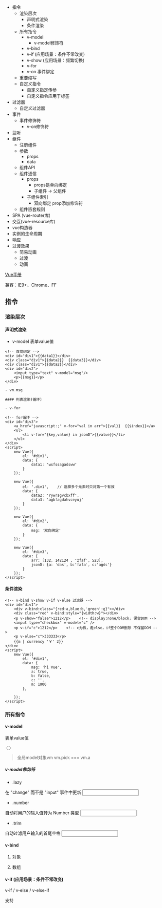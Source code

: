 <!-- MarkdownTOC -->

- 指令
    - 渲染层次
        - 声明式渲染
        - 条件渲染
    - 所有指令
        - v-model
            - v-model修饰符
        - v-bind
        - v-if \(应用场景：条件不常改变\)
        - v-show \(应用场景：频繁切换\)
        - v-for
        - v-on 事件绑定
    - 重要缩写
    - 自定义指令
        - 自定义指定传参
        - 自定义指令应用于标签
- 过滤器
    - 自定义过滤器
- 事件
    - 事件修饰符
        - v-on修饰符
- 监听
- 组件
    - 注册组件
    - 参数
        - props
        - data
    - 组件API
    - 组件通信
        - props
            - props是单向绑定
            - 子组件 -> 父组件
        - 子组件索引
            - 双向绑定 prop添加修饰符
    - 组件嵌套规则
- SPA  \(vue-router库\)
- 交互\(vue-resource库\)
- vue构造器
- 实例的生命周期
- 响应
- 过渡效果
    - 简易动画
    - 过渡
    - 动画

<!-- /MarkdownTOC -->


[Vue手册](http://v1-cn.vuejs.org/guide/)

兼容：IE9+、Chrome、FF

## 指令
### 渲染层次
#### 声明式渲染

- v-model 表单value值

```
<!-- 双向绑定 -->
<div id="div1">{{data1}}</div>
<div class="div1">{{data2}}  {{data3}}</div>
<div class="div1">{{data2}}</div>
<div id="div2">
    <input type="text" v-model="msg"/>
    <p>{{msg}}</p>
</div>

- vm.msg

#### 列表渲染(循环)

- v-for

<!-- for循环 -->
<div id="div3">
    <a href="javascript:;" v-for="val in arr">{{val}}  {{$index}}</a>
    <ul>
        <li v-for="{key,value} in jsonD">{{value}}</li>
    </ul>
</div>
<script>
    new Vue({
        el: '#div1',
        data: {
            data1: 'wsfssagadsww'
        }
    });

    new Vue({
        el: '.div1',    // 选择多个元素时只对第一个有效
        data: {
            data2: 'rywrsgvcbxff',
            data3: 'agbfagdahvceyuj'
        }
    });

    new Vue({
        el: '#div2',
        data: {
            msg: '双向绑定'
        }
    });

    new Vue({
        el: '#div3',
        data: {
            arr: [132, 142124 , 'zfaf', 523],
            jsonD: {a: 'das', b:'fafa', c:'agds'}
        }
    });
</script>
```

#### 条件渲染
```
<!-- v-bind v-show v-if v-else 过滤器 -->
<div id="div1">
    <div v-bind:class="{red:a,blue:b,'green':g}"></div>
    <div class="red" v-bind:style="{width:w}"></div>
    <p v-show="false">1212</p>    <!-- display:none/block; 保留DOM -->
    <input type="checkbox" v-model="c" />
    <p v-if="c">1212</p>    <!-- c为假，走else，if整个DOM删除 不保留DOM -->
    <p v-else="c">333333</p>
    {{m | currency '￥' 2}}
</div>
<script>
    new Vue({
        el: '#div1',
        data: {
            msg: 'hi Vue',
            a: true,
            b: false,
            c: '',
            m: 1000
        },

    });
</script>
```

### 所有指令

#### v-model
表单value值

<input type="radio" v-model="pick" v-bind:value="a">

> 全局model对象vm
vm.pick === vm.a

##### v-model修饰符

- .lazy

在 "change" 而不是 "input" 事件中更新
<input v-model.lazy="msg" >

- .number

自动将用户的输入值转为 Number 类型
<input v-model.number="age" type="number">

- .trim

自动过滤用户输入的首尾空格
<input v-model.trim="msg">

#### v-bind
1. 对象

2. 数组

#### v-if (应用场景：条件不常改变)
v-if / v-else / v-else-if

支持<template>语法

若v-if为false，删除整个DOM

> v-for&v-if同时使用，v-for优先级更高

#### v-show (应用场景：频繁切换)
display:none/block;

不支持<template>语法

若v-show为false，保留DOM，仅隐藏元素

#### v-for
支持<template>语法

四种形式

(1) arr为数组，val为数组元素，$index为索引
<a href="javascript:;" v-for="val in arr">{{val}}  {{$index}}</a>

(2) arr为数，item为数组元素，index为索引
<li v-for="(item, index) in arr">{{index}} {{item.msg}}</li>

(3) jsonD为json对象，key为键名，value为键值
<li v-for="{value, key} in jsonD">{{value}}</li>

(4) 指定迭代10次
 <span v-for="n in 10">{{ n }} </span>


> 组件使用v-for，key必须填写

```
<my-component
  v-for="(item, index) in items"
  v-bind:item="item"
  v-bind:index="index"
  v-bind:key="item.id">
</my-component>
```

#### v-on 事件绑定

### 重要缩写
- `v-bind:href="url"` -> `:href="url"`

- `v-on:click="fn"` -> `@click="fn"`

### 自定义指令

```
<div v-red id="div1">
    背景颜色变了
</div>
<script>
    Vue.directive('red', function() {
        this.el.style.backgroundColor = 'red';
    });
    new Vue({
        el: '#div1'
    });
</script>
```

#### 自定义指定传参

```
<div v-red="'<h1>字也变了</h1>'" id="div1"> <!-- 注意指令赋值是字符串 -->
    背景颜色变了
</div>
<script>
    Vue.directive('red', function(value) {
        this.el.style.backgroundColor = 'red';
        this.el.innerHTML = value;
    });
    new Vue({
        el: '#div1'
    });
</script>
```

#### 自定义指令应用于标签

**不建议使用**
```
<div id="div1">
    背景颜色没变
    <v-red>背景颜色变了</v-red> <!-- 现在不是块元素了 -->
</div>
<script>
    Vue.elementDirective('v-red',{
        bind:function(){
            this.el.style.backgroundColor='red';
        }
    });
    new Vue({
        el:'#div1',
    });
</script>
```
## 过滤器

### 自定义过滤器
```
<div id="div1">
    {{msg|reverse}}
    {{msg|reverse2 'a1' 'b1'}}
</div>
<script>
    Vue.filter('reverse', function(input) {
        return input.split(' ').reverse().join(' ');
    });

    Vue.filter('reverse2', function(input, a, b) {
        return input.split(' ').reverse().join(' ') + a + b;
    });

    new Vue({
        el: '#div1',
        data: {
            msg: 'hello vue world'
        },
    });
</script>
```

```
<script>
    new Vue({
      filters: {
        capitalize: function (value) {
          if (!value) return ''
          value = value.toString()
          return value.charAt(0).toUpperCase() + value.slice(1)
        },
        f2: function(value){

        }
      }
    })
</script>
```

## 事件

v-on两种方式添加事件

1. v-on:click = "add()"

2. @click = "add()"

> **不传参可以不加括号**

```
<div id="div1">
    <input type="text" placeholder="请输入东西" v-model="msg" @keyup.13="add" />
    <input type="button" value="添加" @click="add" />
    <ul>
        <li v-for="val in mdata">
            {{val}}
            <a href="javascript:;" @click="del($index)">删除</a>
        </li>
    </ul>
</div>
<script>
    new Vue({
        el: '#div1',
        data: {
            msg: '',
            mdata: []
        },
        methods: {
            add: function() {
                if(this.msg == '') {
                    alert('不能为空');
                    return;
                }
                this.mdata.unshift(this.msg);
                this.msg = '';
            },
            del: function(index) {
                this.mdata.splice(index, 1);
            }
        }
    });
</script>
```

### 事件修饰符
.stop

.prevent

.capture

.self

.once

1. 阻止冒泡：
- ev.propageation()
- @click.stop = "show()"

2. 阻止默认：
- ev.preventDefault()
- @contextmenu.prevent = "show()"

3. 阻止冒泡、，默认
- @contextmenu.stop.prevent = "show()"

4. 键码事件
- @keyup.键码 = "show($event)"

或者

- @keyup.ctrl.enter = "show($event)"
- @keyup.left = "show($event)"

5. 事件捕获
- @click.capture = "show()"

6. 事件在元素本身(不包含子元素)时触发
- @click.self = "show()"

7. 阻止所有点击
- @click.prevent.self = "show()"

8. 阻止元素上的点击
- @click.self.prevent = "show()"

9. 事件只触发一次
- @click.once = "show()"

#### v-on修饰符

- .native

监听原生事件
<my-component v-on:click.native="doTheThing"></my-component>



## 监听
var v = new Vue(...);

- v.$watch(监听对象, function() {});

- v.$watch(监听对象, function() {}, {deep:true});   // 深度监听

## 组件
### 注册组件

- 全局组件 `Vue.component(tagName, options)`

Vue.component('xxx', {
    
})

> **全局组件需在初始化根实例之前注册**

```
<script>
// 注册
Vue.component('my-component', {
  template: '<div>A custom component!</div>'
})

// 创建根实例
new Vue({
  el: '#example'
})
</script>
```

- 局部组件

```
<script>
var Child = {
  template: '<div>A custom component!</div>'
}
new Vue({
  // ...
  components: {
    // <my-component> 将只在父模板可用
    'my-component': Child
  }
})
</script>
```
### 参数

#### props

```
<div id="app">
    <ol>
        <todo-item v-for="item in items" v-bind:todo="item" v-bind:key="item.id"></todo-item>
    </ol>
</div>
```
```
<script>
// 将数据从父作用域传到子组件
Vue.component('todo-item', {
    props: ['todo'],
    template: '<li>{{todo.text}}</li>'
})

var app = new Vue({
    el: '#app',
    data: {
        items: [
            {id:0, text: 'aaa'},
            {id:1, text: 'bbb'},
            {id:2, text: 'ccc'}
        ]
    }
})
</script>
```

**注意：组件props命名时需改为驼峰**

```
<div id="box">
    <aa msg="this is msg" img-src="xx.jpg"></aa>
</div>
<script>
    Vue.component('aa', {
        props: ['msg', 'imgSrc'],   // 接收参数，**行间命名改为驼峰**
        template: '<div>{{msg}} <img :src="imgSrc"></div>'
    });

    new Vue({
        el:'#box',
    });
</script>
```

传递实际的值类型时需使用v-bind

<!-- 传递了一个字符串 "1" -->
<comp some-prop="1"></comp>

<!-- 传递实际的 number -->
<comp :some-prop="1"></comp>


#### data

> **组件中的data必须是个函数，并且有返回值**

```
<script>
Vue.component('simple-counter', {
  template: '<button v-on:click="counter += 1">{{ counter }}</button>',
  data: function () {  //每次调用该组件返回一个全新的data对象
    return {
        counter: 0
    }
  }
})

new Vue({
  el: '#example-2'
})
</script>
```

### 组件API
Vue 组件的 API 来自三部分 - props, events 和 slots ：

- Props 允许外部环境传递数据给组件

- Events 允许从外部环境在组件内触发副作用

- Slots 允许外部环境将额外的内容组合在组件中

### 组件通信
![组件通信](https://cn.vuejs.org/images/props-events.png)

父组件 -> pass/props -> 子组件

子组件 -> emit/events -> 父组件

#### props

```
<div id="app">
    <ol>
        <todo-item v-for="item in items" :todo="item" :key="item.id"></todo-item>
    </ol>
</div>
```
```
<script>
// 将数据从父作用域传到子组件
Vue.component('todo-item', {
    props: ['todo'],
    template: '<li>{{todo.text}}</li>'
})

var app = new Vue({
    el: '#app',
    data: {
        items: [
            {id:0, text: 'aaa'},
            {id:1, text: 'bbb'},
            {id:2, text: 'ccc'}
        ]
    }
})
</script>
```

##### props是单向绑定 

父组件 -> 子组件
子组件 X  父组件

> 想要修改props的值时可做以下处理，但这种方法仍改变不了父组件的值
如果 props 是一个对象或数组，则为引用类型，在子组件内部改变它会影响父组件的状态。

- 定义为局部变量

```
<script>
    props: ['initialCounter'],
    data: function () {
      return { counter: this.initialCounter }
    }
</script>
```

- 定义为计算属性

```
<script>
    props: ['size'],
    computed: {
      normalizedSize: function () {
        return this.size.trim().toLowerCase()
      }
    }
</script>
```

##### 子组件 -> 父组件
- 使用 $on(eventName) 监听事件

- 使用 $emit(eventName) 触发事件

`v-on:子组件事件="父组件事件"`

```
<div id="counter-event-example">
  <p>{{ total }}</p>
  <button-counter v-on:increment="incrementTotal"></button-counter>
  <button-counter v-on:increment="incrementTotal"></button-counter>
</div>
```

```
<script>
Vue.component('button-counter', {
  template: '<button v-on:click="increment">{{ counter }}</button>',  // 点击时触发子组件事件
  data: function () {
    return {
      counter: 0
    }
  },
  methods: {
    increment: function () {
      this.counter += 1
      this.$emit('increment')  // emit向父组件传递该increment，组件上监听到increment，触发父组件的incrementTotal
    }
  },
})

new Vue({
  el: '#counter-event-example',
  data: {
    total: 0
  },
  methods: {
    incrementTotal: function () {
      this.total += 1
    }
  }
})
</script>
```

#### 子组件索引

- ref 为子组件指定一个索引ID

```
<div id="parent">
  <user-profile ref="profile"></user-profile>
</div>
```

```
<script>
var parent = new Vue({ el: '#parent' })

// 访问子组件
var child = parent.$refs.profile
</script>
```

> 当 ref 和 v-for 一起使用时，ref 是一个数组，包含相应的子组件。


##### 双向绑定 prop添加修饰符

- .sync (vue 2.3+)

<comp :foo.sync="bar"></comp>

### 组件嵌套规则

`<ul>，<ol>，<table>，<select>` 限制了能被它包裹的元素


自定义组件 <my-row> 被认为是无效的内容，因此在渲染的时候会导致错误。变通的方案是使用特殊的 is 属性。

```
<table>
  <tr is="my-row"></tr>
</table>
```

## SPA  (vue-router库)

```
<div id="box">
    <a v-link="{path: '/reg'}">register</a>
    <a v-link="{path: '/log'}">login</a>
    <router-view></router-view>
</div>
<script>
    var Reg = Vue.extend({
        template: '<div>regsiter</div>'
    });

    var Log = Vue.extend({
        template: '<div>login</div>'
    });

    // 把组件加进路由
    var app = Vue.extend({});
    var Router = new VueRouter();

    Router.map({
        '/reg': {
            component: Reg
        },
        '/log': {
            component: Log
        }
    });

    Router.start(app, '#box');      // 开启路由
</script>
```

## 交互(vue-resource库)

1. get
2. post **注意：post需要设置请求头emulateJSON**
3. jsonp

```
<script>
methods: {
    get: function() {
        this.$http.get('xxx.txt', {a: 1, b: 2}).then(function(res) {    // 成功回调函数
            console.log(res);
            console.log(res.data);
        }, function(res) {      // 失败回调函数
            console.log(res.data);
        })
    }
}

methods: {
    post: function() {
        // post方式需设置请求头emulateJSON
        this.$http.post('xxx.txt', {a: 1, b: 2}, {emulateJSON: true}).then(function(res) {  // 成功回调函数
            console.log(res);
            console.log(res.data);
        }, function(res) {      // 失败回调函数
            console.log(res.data);
        })
    }
}

methods: {
    get: function() {
        this.$http.jsonp('https://xxx?', {wd: 2}, {jsonp: 'cb'}).then(function(res) {   // 成功回调函数
            console.log(res);
            console.log(res.data);
        }, function(res) {      // 失败回调函数
            console.log(res.data);
        })
    }
}

</script>
```

## vue构造器

- el

- data

- methods

- computed 计算属性

- watch

## 实例的生命周期

![vue实例的生命周期](http://cn.vuejs.org/images/lifecycle.png)

- created 实例创建之后被调用


## 响应

Vue.nextTick(callback)  DOM更新完成后调用

## 过渡效果


### 简易动画

- 定义动画

```
<style>
    .动画名称-transition {

    }
    .动画名称-enter {

    }
    .动画名称-leave {

    }
</style>
```

- 使用动画

```
<div transition="动画名称"></div>
```

### 过渡

> v为transition的name

- v-enter: 在元素被插入时生效，在下一个帧移除。

- v-enter-active: 在元素整个过渡过程中作用，在元素被插入时生效，在 transition/animation 完成之后移除。

- v-enter-to: 定义进入过渡的结束状态，在元素被插入一帧后生效（于此同时 v-enter 被删除）。

- v-leave: 在离开过渡被触发时生效，在下一个帧移除。

- v-leave-active: 在元素整个过渡过程中作用，在离开过渡被触发后立即生效，在 transition/animation 完成之后移除。 

- v-leave-to: 定义离开过渡的结束状态。在离开过渡被触发一帧后生效（于此同时 v-leave 被删除），在 transition/animation 完成之后移除。


```
<div id="demo">
  <button v-on:click="show = !show">
    Toggle
  </button>
  <transition name="fade">
    <p v-if="show">hello</p>
  </transition>
</div>
```

```
<style>
.fade-enter-active, .fade-leave-active {
  transition: opacity .5s
}
.fade-enter, .fade-leave-to /* .fade-leave-active in below version 2.1.8 */ {
  opacity: 0
}
</style>
```

```
<script>
new Vue({
  el: '#demo',
  data: {
    show: true
  }
})
</script>
```

![过滤效果](https://cn.vuejs.org/images/transition.png)

### 动画

```
<div id="example-2">
  <button @click="show = !show">Toggle show</button>
  <transition name="bounce">
    <p v-if="show">Look at me!</p>
  </transition>
</div>
```

```
<style>
.bounce-enter-active {
  animation: bounce-in .5s;
}
.bounce-leave-active {
  animation: bounce-in .5s reverse;
}
@keyframes bounce-in {
  0% {
    transform: scale(0);
  }
  50% {
    transform: scale(1.5);
  }
  100% {
    transform: scale(1);
  }
}
</style>
```

```
<script>
new Vue({
  el: '#example-2',
  data: {
    show: true
  }
})
</script>
```